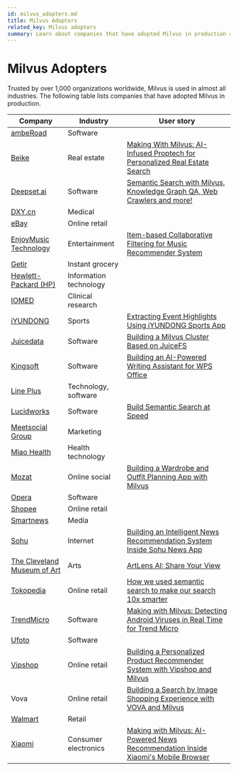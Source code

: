 ```yaml
---
id: milvus_adopters.md
title: Milvus Adopters
related_key: Milvus adopters
summary: Learn about companies that have adopted Milvus in production applications. 
---
```

# Milvus Adopters
Trusted by over 1,000 organizations worldwide, Milvus is used in almost all industries. The following table lists companies that have adopted Milvus in production.

| Company                                                 | Industry          | User story                                             |
| ------------------------------------------------------------ | ---------------------- | ------------------------------------------------------------ |
| [ambeRoad](https://amberoad.de/?lang=en) |  Software| |
| [Beike](https://investors.ke.com/about-us)                                                | Real estate           | [Making With Milvus: AI-Infused Proptech for Personalized Real Estate Search](https://milvus.io/blog/Making-With-Milvus-AI-Infused-Proptech-for-Personalized-Real-Estate-Search.md)                                              |                                             |
|[Deepset.ai](https://deepset.ai/)                                                    | Software         | [Semantic Search with Milvus, Knowledge Graph QA, Web Crawlers and more!](https://medium.com/deepset-ai/semantic-search-with-milvus-knowledge-graph-qa-web-crawlers-and-more-837451eae9fa)                                             |
| [DXY.cn](https://en.wikipedia.org/wiki/DXY.cn)                                                  | Medical           |
| [eBay](https://en.wikipedia.org/wiki/EBay) | Online retail| |
| [EnjoyMusic Technology](https://enjoymusic.ai/about)                                                 | Entertainment          |[Item-based Collaborative Filtering for Music Recommender System](https://milvus.io/blog/music-recommender-system-item-based-collaborative-filtering-milvus.md)                                          |
| [Getir](https://getir.com/) | Instant grocery | |
| [Hewlett-Packard (HP)](https://en.wikipedia.org/wiki/Hewlett-Packard)   | 	Information technology          |                                        |
| [IOMED](https://iomed.health/)   | 	Clinical research          |                                        |
| [iYUNDONG](http://yundong.ai/)                                                 | Sports        | [Extracting Event Highlights Using iYUNDONG Sports App](https://milvus.io/blog/Extracting-Events-Highlights-Using-iYUNDONG-Sports-App.md)                                          |
| [Juicedata](https://juicefs.com/aboutus)                                                | Software         |[Building a Milvus Cluster Based on JuiceFS](https://milvus.io/blog/building-a-milvus-cluster-based-on-juicefs.md)                  |
| [Kingsoft](https://en.wikipedia.org/wiki/Kingsoft)                                              | Software         | [Building an AI-Powered Writing Assistant for WPS Office](https://milvus.io/blog/Building-an-AI-Powered-Writing-Assistant-with-WPS-Office.md)                                              |
| [Line Plus](https://linecorp.com/en/company/info) |  Technology, software| |
| [Lucidworks](https://en.wikipedia.org/wiki/Lucidworks)                                                 | Software         | [Build Semantic Search at Speed](https://milvus.io/blog/build-semantic-search-at-speed-milvus-lucidworks.md)                                             |
| [Meetsocial Group](https://www.meetsocial.com/company.html)                                                  | Marketing         |                                              |
| [Miao Health](https://www.miao.cn/portal/about?l=en-us)                                                  | Health technology         |                                            |
| [Mozat](http://www.mozat.com/home)                                                | Online social| [Building a Wardrobe and Outfit Planning App with Milvus](https://milvus.io/blog/building-a-wardrobe-and-outfit-planning-app-with-milvus.md)          |                                             |
| [Opera](https://en.wikipedia.org/wiki/Opera_(company))                                                 | Software           |                                           |
| [Shopee](https://en.wikipedia.org/wiki/Shopee) |  Online retail| |
| [Smartnews](https://about.smartnews.com/en/) |  Media| |
| [Sohu](https://en.wikipedia.org/wiki/Sohu)                                                 |Internet         | [Building an Intelligent News Recommendation System Inside Sohu News App](https://milvus.io/blog/building-an-intelligent-news-recommendation-system-inside-sohu-news-app.md)                                             |
| [The Cleveland Museum of Art](https://en.wikipedia.org/wiki/Cleveland_Museum_of_Art)                                                | Arts         | [ArtLens AI: Share Your View](https://milvus.io/blog/ArtLens-AI-Share-Your-View.md)                                               |
| [Tokopedia](https://en.wikipedia.org/wiki/Tokopedia)                                               | Online retail           | [How we used semantic search to make our search 10x smarter](https://milvus.io/blog/How-we-used-semantic-search-to-make-our-search-10-x-smarter.md)                           |
| [TrendMicro](https://en.wikipedia.org/wiki/Trend_Micro)                                               | Software         | [Making with Milvus: Detecting Android Viruses in Real Time for Trend Micro](https://milvus.io/blog/Making-with-Milvus-Detecting-Android-Viruses-in-Real-Time-for-Trend-Micro.md)                                             |
| [Ufoto](http://www.ufotosoft.com/about_en.html)                                               | Software           |                                                |
| [Vipshop](https://en.wikipedia.org/wiki/Vipshop)                                                | Online retail| [Building a Personalized Product Recommender System with Vipshop and Milvus](https://milvus.io/blog/building-a-personalized-product-recommender-system-with-vipshop-and-milvus.md)    |                                               |
| Vova                                               | Online retail        | [Building a Search by Image Shopping Experience with VOVA and Milvus](https://milvus.io/blog/building-a-search-by-image-shopping-experience-with-vova-and-milvus.md)                                             |
| [Walmart](https://en.wikipedia.org/wiki/Walmart) |  Retail| |
| [Xiaomi](https://en.wikipedia.org/wiki/Xiaomi)                                                 | Consumer electronics          | [Making with Milvus: AI-Powered News Recommendation Inside Xiaomi's Mobile Browser](https://milvus.io/blog/Making-with-Milvus-AI-Powered-News-Recommendation-Inside-Xiaomi-Mobile-Browser.md)                                |
